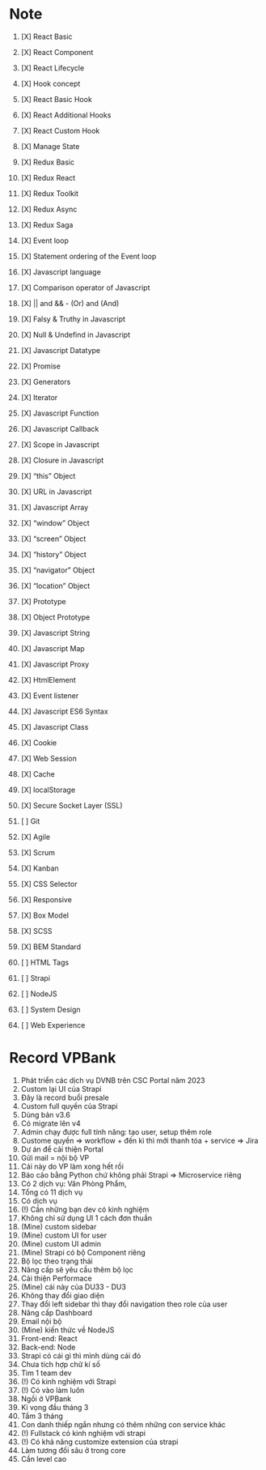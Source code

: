 # Note
    
<!--- React -->
1. [X] React Basic
1. [X] React Component
1. [X] React Lifecycle
1. [X] Hook concept
1. [X] React Basic Hook
1. [X] React Additional Hooks
1. [X] React Custom Hook
1. [X] Manage State
1. [X] Redux Basic
1. [X] Redux React
1. [X] Redux Toolkit
1. [X] Redux Async
1. [X] Redux Saga

    <!--- Javascript -->
1. [X] Event loop
1. [X] Statement ordering of the Event loop
1. [X] Javascript language
1. [X] Comparison operator of Javascript
1. [X] || and && - (Or) and (And)
1. [X] Falsy & Truthy in Javascript
1. [X] Null & Undefind in Javascript
1. [X] Javascript Datatype
1. [X] Promise
1. [X] Generators
1. [X] Iterator
1. [X] Javascript Function
1. [X] Javascript Callback
1. [X] Scope in Javascript
1. [X] Closure in Javascript 
1. [X] “this” Object
1. [X] URL in Javascript
1. [X] Javascript Array
1. [X] “window” Object
1. [X] “screen” Object
1. [X] “history” Object
1. [X] “navigator” Object
1. [X] “location” Object
1. [X] Prototype
1. [X] Object Prototype
1. [X] Javascript String
1. [X] Javascript Map
1. [X] Javascript Proxy
1. [X] HtmlElement
1. [X] Event listener
1. [X] Javascript ES6 Syntax
1. [X] Javascript Class

    <!--- Web Storage -->
1. [X] Cookie
1. [X] Web Session
1. [X] Cache
1. [X] localStorage

    <!--- Web Security -->
1. [X] Secure Socket Layer (SSL)

    <!--- Programming -->
1. [ ] Git
1. [X] Agile
1. [X] Scrum
1. [X] Kanban

    <!--- CSS -->
1. [X] CSS Selector
1. [X] Responsive
1. [X] Box Model
1. [X] SCSS
1. [X] BEM Standard

    <!--- HTML -->
1. [ ] HTML Tags

    <!-- JD -->
1. [ ] Strapi
1. [ ] NodeJS
1. [ ] System Design
1. [ ] Web Experience

# Record VPBank

1. Phát triển các dịch vụ DVNB trên CSC Portal năm 2023
1. Custom lại UI của Strapi
1. Đây là record buổi presale
1. Custom full quyền của Strapi
1. Dùng bản v3.6
1. Có migrate lên v4
1. Admin chạy được full tính năng: tạo user, setup thêm role
1. Custome quyền => workflow + đến kì thì mới thanh tóa + service => Jira
1. Dự án để cải thiện Portal
1. Gửi mail = nội bộ VP
1. Cái này do VP làm xong hết rồi
1. Báo cảo bằng Python chứ không phải Strapi => Microservice riêng
1. Có 2 dịch vụ: Văn Phòng Phẩm, 
1. Tổng có 11 dịch vụ
1. Có dịch vụ
1. (!) Cần những bạn dev có kinh nghiệm
1. Không chỉ sử dụng UI 1 cách đơn thuần
1. (Mine) custom sidebar
1. (Mine) custom UI for user
1. (Mine) custom UI admin
1. (Mine) Strapi có bộ Component riêng
1. Bộ lọc theo trạng thái
1. Nâng cấp sẽ yêu cầu thêm bộ lọc
1. Cải thiện Performace
1. (Mine) cái này của DU33 - DU3
1. Không thay đổi giao diện
1. Thay đổi left sidebar thì thay đổi navigation theo role của user
1. Nâng cấp Dashboard
1. Email nội bộ
1. (Mine) kiến thức về NodeJS
1. Front-end: React
1. Back-end: Node
1. Strapi có cái gì thì mình dùng cái đó
1. Chưa tích hợp chữ kí số
1. Tìm 1 team dev
1. (!) Có kinh nghiệm với Strapi
1. (!) Có vào làm luôn
1. Ngồi ở VPBank
1. Kì vọng đầu tháng 3
1. Tầm 3 tháng
1. Con danh thiếp ngắn nhưng có thêm những con service khác
1. (!) Fullstack có kinh nghiệm với strapi
1. (!) Có khả năng customize extension của strapi  
1. Làm tương đối sâu ở trong core
1. Cần level cao
